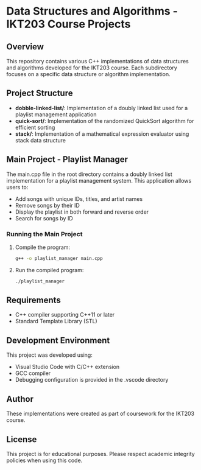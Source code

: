 # Data Structures and Algorithms - IKT203 Course Projects

## Overview
This repository contains various C++ implementations of data structures and algorithms developed for the IKT203 course. Each subdirectory focuses on a specific data structure or algorithm implementation.

## Project Structure
- **dobble-linked-list/**: Implementation of a doubly linked list used for a playlist management application
- **quick-sort/**: Implementation of the randomized QuickSort algorithm for efficient sorting
- **stack/**: Implementation of a mathematical expression evaluator using stack data structure

## Main Project - Playlist Manager
The main.cpp file in the root directory contains a doubly linked list implementation for a playlist management system. This application allows users to:
- Add songs with unique IDs, titles, and artist names
- Remove songs by their ID
- Display the playlist in both forward and reverse order
- Search for songs by ID

### Running the Main Project
1. Compile the program:
   ```bash
   g++ -o playlist_manager main.cpp
   ```
2. Run the compiled program:
   ```bash
   ./playlist_manager
   ```

## Requirements
- C++ compiler supporting C++11 or later
- Standard Template Library (STL)

## Development Environment
This project was developed using:
- Visual Studio Code with C/C++ extension
- GCC compiler
- Debugging configuration is provided in the .vscode directory

## Author
These implementations were created as part of coursework for the IKT203 course.

## License
This project is for educational purposes. Please respect academic integrity policies when using this code.
